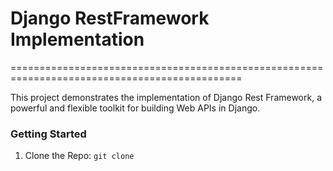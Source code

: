 # Django RestFramework Implementation
==============================================================================================

This project demonstrates the implementation of Django Rest Framework, a powerful and flexible toolkit for building Web APIs in Django.


### Getting Started 
1. Clone the Repo:
`git clone `